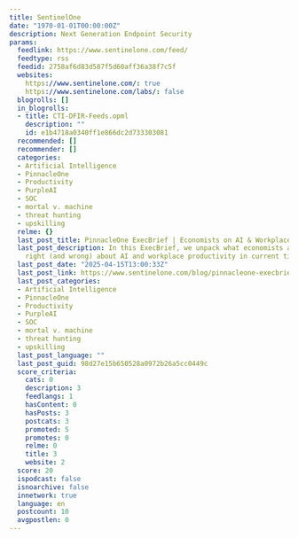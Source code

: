 ```yaml
---
title: SentinelOne
date: "1970-01-01T00:00:00Z"
description: Next Generation Endpoint Security
params:
  feedlink: https://www.sentinelone.com/feed/
  feedtype: rss
  feedid: 2758af6d83d587f5d60aff36a38f7c5f
  websites:
    https://www.sentinelone.com/: true
    https://www.sentinelone.com/labs/: false
  blogrolls: []
  in_blogrolls:
  - title: CTI-DFIR-Feeds.opml
    description: ""
    id: e1b4718a0340ff1e866dc2d733303081
  recommended: []
  recommender: []
  categories:
  - Artificial Intelligence
  - PinnacleOne
  - Productivity
  - PurpleAI
  - SOC
  - mortal v. machine
  - threat hunting
  - upskilling
  relme: {}
  last_post_title: PinnacleOne ExecBrief | Economists on AI & Workplace Productivity
  last_post_description: In this ExecBrief, we unpack what economists are getting
    right (and wrong) about AI and workplace productivity in current times.
  last_post_date: "2025-04-15T13:00:33Z"
  last_post_link: https://www.sentinelone.com/blog/pinnacleone-execbrief-economists-on-ai-workplace-productivity/
  last_post_categories:
  - Artificial Intelligence
  - PinnacleOne
  - Productivity
  - PurpleAI
  - SOC
  - mortal v. machine
  - threat hunting
  - upskilling
  last_post_language: ""
  last_post_guid: 98d27e15b650528a0972b26a5cc0449c
  score_criteria:
    cats: 0
    description: 3
    feedlangs: 1
    hasContent: 0
    hasPosts: 3
    postcats: 3
    promoted: 5
    promotes: 0
    relme: 0
    title: 3
    website: 2
  score: 20
  ispodcast: false
  isnoarchive: false
  innetwork: true
  language: en
  postcount: 10
  avgpostlen: 0
---
```

